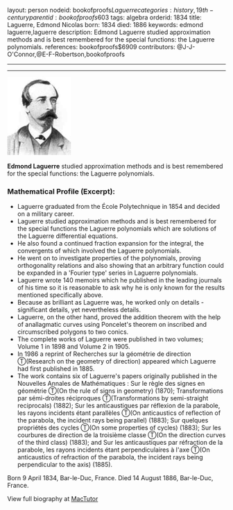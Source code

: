 layout: person
nodeid: bookofproofs$Laguerre
categories: history,19th-century
parentid: bookofproofs$603
tags: algebra
orderid: 1834
title: Laguerre, Edmond Nicolas
born: 1834
died: 1886
keywords: edmond laguerre,laguerre
description: Edmond Laguerre studied approximation methods and is best remembered for the special functions: the Laguerre polynomials.
references: bookofproofs$6909
contributors: @J-J-O'Connor,@E-F-Robertson,bookofproofs

---



---

![Laguerre.jpg](https://github.com/bookofproofs/bookofproofs.github.io/blob/main/_sources/_assets/images/portraits/Laguerre.jpg?raw=true)

**Edmond Laguerre** studied approximation methods and is best remembered for the special functions: the Laguerre polynomials.

### Mathematical Profile (Excerpt):
* Laguerre graduated from the École Polytechnique in 1854 and decided on a military career.
* Laguerre studied approximation methods and is best remembered for the special functions the Laguerre polynomials which are solutions of the Laguerre differential equations.
* He also found a continued fraction expansion for the integral, the convergents of which involved the Laguerre polynomials.
* He went on to investigate properties of the polynomials, proving orthogonality relations and also showing that an arbitrary function could be expanded in a 'Fourier type' series in Laguerre polynomials.
* Laguerre wrote 140 memoirs which he published in the leading journals of his time so it is reasonable to ask why he is only known for the results mentioned specifically above.
* Because as brilliant as Laguerre was, he worked only on details - significant details, yet nevertheless details.
* Laguerre, on the other hand, proved the addition theorem with the help of anallagmatic curves using Poncelet's theorem on inscribed and circumscribed polygons to two conics.
* The complete works of Laguerre were published in two volumes; Volume 1 in 1898 and Volume 2 in 1905.
* In 1986 a reprint of Recherches sur la géométrie de direction Ⓣ(Research on the geometry of direction) appeared which Laguerre had first published in 1885.
* The work contains six of Laguerre's papers originally published in the Nouvelles Annales de Mathématiques : Sur le règle des signes en géométrie Ⓣ(On the rule of signs in geometry) (1870); Transformations par sémi-droites réciproques Ⓣ(Transformations by semi-straight reciprocals) (1882); Sur les anticaustiques par réflexion de la parabole, les rayons incidents étant parallèles Ⓣ(On anticaustics of reflection of the parabola, the incident rays being parallel) (1883); Sur quelques propriétés des cycles Ⓣ(On some properties of cycles) (1883); Sur les courbures de direction de la troisième classe Ⓣ(On the direction curves of the third class) (1883); and Sur les anticaustiques par réfraction de la parabole, les rayons incidents étant perpendiculaires à l'axe Ⓣ(On anticaustics of refraction of the parabola, the incident rays being perpendicular to the axis) (1885).

Born 9 April 1834, Bar-le-Duc, France. Died 14 August 1886, Bar-le-Duc, France.

View full biography at [MacTutor](https://mathshistory.st-andrews.ac.uk/Biographies/Laguerre/)

